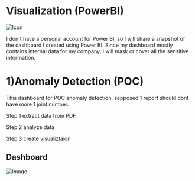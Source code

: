 
# Visualization (PowerBI)

![Icon](https://github.com/Fauzanpaimen/Visualization-PowerBI-/blob/main/Image/icon.jpg)

I don't have a personal account for Power BI, so I will share a snapshot of the dashboard I created using Power BI. Since my dashboard mostly contains internal data for my company, I will mask or cover all the sensitive information.



# 1)Anomaly Detection (POC)

This dashboard for POC anomaly detection. sepposed 1 report should dont have more 1 joint number.

Step 1 extract data from PDF

Step 2 analyze data

Step 3 create visualiztaion

## Dashboard

![Image](https://github.com/Fauzanpaimen/Visualization-PowerBI-/blob/main/Image/Anomaly.jpg)




